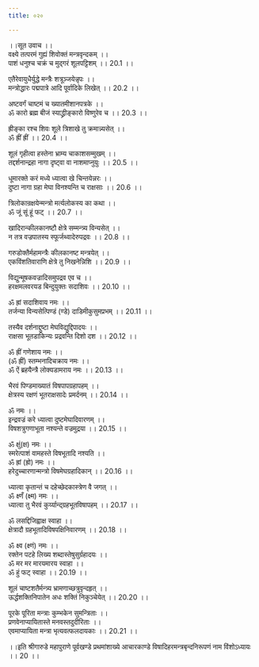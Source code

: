```yaml
---
title: ०२०

---
```

।।सूत उवाच ।।  
वक्ष्ये तत्परमं गुह्यं शिवोक्तं मन्त्रवृन्दकम् ।।  
पाशं धनुश्च चक्रं च मुद्गरं शूलपट्टिशम् ।। 20.1 ।।  
  
एतैरेवायुधैर्युद्धे मन्त्रैः शत्रूञ्जयेन्नृपः ।।  
मन्त्रोद्धारः पद्मपात्रे आदि पूर्वादिके लिखेत् ।। 20.2 ।।  
  
अष्टवर्गं चाष्टमं च ख्यातमीशानपत्रके ।।  
ॐ कारो ब्रह्म बीजं स्याद्ध्रीङ्कारो विष्णुरेव च ।। 20.3 ।।  
  
ह्रीङ्का रश्च शिवः शूले त्रिशाखे तु क्रमान्न्यसेत् ।।  
ॐ ह्रीं ह्रीं ।। 20.4 ।।  
  
शूलं गृहीत्वा हस्तेना भ्राम्य चाकाशसम्मुखम् ।।  
तद्दर्शनान्द्रहा नागा दृष्ट्वा वा नाशमाप्नुयुः ।। 20.5 ।।  
  
धूमारक्ते करं मध्ये ध्यात्वा खे चिन्तयेन्नरः ।।  
दुष्टा नागा ग्रहा मेघा विनश्यन्ति च राक्षसाः ।। 20.6 ।।  
  
त्रिलोकान्रक्षयेन्मन्त्रो मर्त्यलोकस्य का कथा ।।  
ॐ जूं सूं हूं फट्‌ ।। 20.7 ।।  
  
खादिरान्कीलकानष्टौ क्षेत्रे सम्मन्त्र्य विन्यसेत् ।।  
न तत्र वज्रपातस्य स्फूर्जथ्वादेरुपद्रवः ।। 20.8 ।।  
  
गरुडोक्तैर्महामन्त्रैः कीलकानष्ट मन्त्रयेत् ।।  
एकविंशतिवाराणि क्षेत्रे तु निखनेन्निशि ।। 20.9 ।।  
  
विद्युन्मूषकवज्रादिसमुपद्रव एव च ।।  
हरक्षमलवरयड बिन्दुयुक्तः सदाशिवः ।। 20.10 ।।  
  
ॐ ह्रां सदाशिवाय नमः ।।  
तर्जन्या विन्यसेत्पिण्डं (ण्डे) दाडिमीकुसुमप्रभम् ।। 20.11 ।।  
  
तस्यैव दर्शनाद्दुष्टा मेघविद्युद्दिपादयः ।।  
राक्षसा भूतडाकिन्यः प्रद्रवन्ति दिशो दश ।। 20.12 ।।  
  
ॐ ह्रीं गणेशाय नमः ।।  
(ॐ ह्रीं) स्तम्भनादिचक्राय नमः ।।  
ॐ ऐं ब्रहयैन्त्रै लोक्यडामराय नमः ।। 20.13 ।।  
  
भैरवं पिण्डमाख्यातं विषपापग्रहापहम् ।।  
क्षेत्रस्य रक्षणं भूतराक्षसादेः प्रमर्दनम् ।। 20.14 ।।  
  
ॐ नमः ।।  
इन्द्रवज्रं करे ध्यात्वा दुष्टमेघादिवारणम् ।।  
विषशत्रुगणाभूता नश्यन्ते वज्रमुद्रया ।। 20.15 ।।  
  
ॐ क्षुं(क्ष) नमः ।।  
स्मरेत्पाशं वामहस्ते विषभूतादि नश्यति ।।  
ॐ ह्रां (ह्रो) नमः ।।  
हरेदुच्चारणान्मन्त्रो विषमेघग्रहादिकान् ।। 20.16 ।।  
  
ध्यात्वा कृतान्तं च दहेच्छेदकास्त्रेण वै जगत् ।।  
ॐ क्ष्णँ (क्ष्म) नमः ।।  
ध्यात्वा तु भैरवं कुर्य्यान्द्ग्रहभूतविषापहम् ।। 20.17 ।।  
  
ॐ लसद्दिजिह्वाक्ष स्वाहा ।।  
क्षेत्रादौ ग्रहभूतादिविषपक्षिनिवारणम् ।। 20.18 ।।  
  
ॐ क्ष्व (क्ष्णं) नमः ।।  
रक्तेन पटहे लिख्य शब्दास्तेषुसुर्ग्रहादयः ।।  
ॐ मर मर मारयमारय स्वाहा ।।  
ॐ हुं फट् स्वाहा ।। 20.19 ।।  
  
शूलं चाष्टशतैर्मन्त्र्य भ्रामणाच्छत्रुवृन्दहृत् ।।  
ऊर्द्धशक्तिनिपातेन अधः शक्तिं निकुञ्चेयेत् ।। 20.20 ।।  
  
पूरके पूरिता मन्त्राः कुम्भकेन सुमन्त्रिताः ।।  
प्रणवेनाप्यायितास्ते मनवस्तदुदीरिताः ।।  
एवमाप्यायिता मन्त्रा भृत्यवत्फलदायकाः ।। 20.21 ।।  
  
।।इति श्रीगारुडे महापुराणे पूर्वखण्डे प्रथमांशाख्ये आचारकाण्डे विषादिहरमन्त्रबृन्दनिरूपणं नाम विंशोऽध्यायः ।। 20 ।।